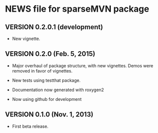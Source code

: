 # NEWS file for sparseMVN package

## VERSION 0.2.0.1 (development)

* New vignette.

## VERSION 0.2.0 (Feb. 5, 2015)

* Major overhaul of package structure, with new
vignettes.  Demos were removed in favor of vignettes.

* New tests using testthat package.

* Documentation now generated with roxygen2

* Now using github for development

## VERSION 0.1.0 (Nov. 1, 2013)

*  First beta release.

